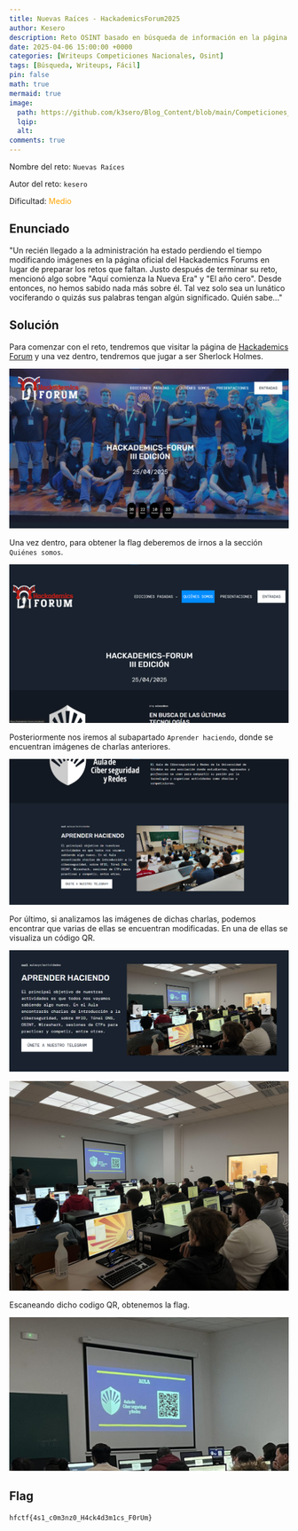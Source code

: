 ```yaml
---
title: Nuevas Raíces - HackademicsForum2025
author: Kesero
description: Reto OSINT basado en búsqueda de información en la página de HackademicsForum.
date: 2025-04-06 15:00:00 +0000
categories: [Writeups Competiciones Nacionales, Osint]
tags: [Búsqueda, Writeups, Fácil]
pin: false
math: true
mermaid: true
image:
  path: https://github.com/k3sero/Blog_Content/blob/main/Competiciones_Nacionales_Writeups/2025/HackademicsForum2025/Osint/Nuevas_Raices/img/5.png?raw=true
  lqip: 
  alt: 
comments: true
---
```


Nombre del reto: `Nuevas Raíces`

Autor del reto: `kesero`

Dificultad: <font color=orange>Medio</font>

## Enunciado

"Un recién llegado a la administración ha estado perdiendo el tiempo modificando imágenes en la página oficial del Hackademics Forums en lugar de preparar los retos que faltan.
Justo después de terminar su reto, mencionó algo sobre "Aquí comienza la Nueva Era" y "El año cero". Desde entonces, no hemos sabido nada más sobre él.
Tal vez solo sea un lunático vociferando o quizás sus palabras tengan algún significado. Quién sabe..."

## Solución

Para comenzar con el reto, tendremos que visitar la página de [Hackademics Forum](https://hackademics-forum.com/) y una vez dentro, tendremos que jugar a ser Sherlock Holmes.

![1](https://github.com/k3sero/Blog_Content/blob/main/Competiciones_Nacionales_Writeups/2025/HackademicsForum2025/Osint/Nuevas_Raices/img/1.png?raw=true)

Una vez dentro, para obtener la flag deberemos de irnos a la sección `Quiénes somos`.

![2](https://github.com/k3sero/Blog_Content/blob/main/Competiciones_Nacionales_Writeups/2025/HackademicsForum2025/Osint/Nuevas_Raices/img/2.png?raw=true)

Posteriormente nos iremos al subapartado `Aprender haciendo`, donde se encuentran imágenes de charlas anteriores.

![3](https://github.com/k3sero/Blog_Content/blob/main/Competiciones_Nacionales_Writeups/2025/HackademicsForum2025/Osint/Nuevas_Raices/img/3.png?raw=true)

Por último, si analizamos las imágenes de dichas charlas, podemos encontrar que varias de ellas se encuentran modificadas. En una de ellas se visualiza un código QR.


![4](https://github.com/k3sero/Blog_Content/blob/main/Competiciones_Nacionales_Writeups/2025/HackademicsForum2025/Osint/Nuevas_Raices/img/4.png?raw=true)


![5](https://github.com/k3sero/Blog_Content/blob/main/Competiciones_Nacionales_Writeups/2025/HackademicsForum2025/Osint/Nuevas_Raices/img/5_a.jpg?raw=true)

Escaneando dicho codigo QR, obtenemos la flag.

![6](https://github.com/k3sero/Blog_Content/blob/main/Competiciones_Nacionales_Writeups/2025/HackademicsForum2025/Osint/Nuevas_Raices/img/6.png?raw=true)


## Flag

`hfctf{4s1_c0m3nz0_H4ck4d3m1cs_F0rUm}`